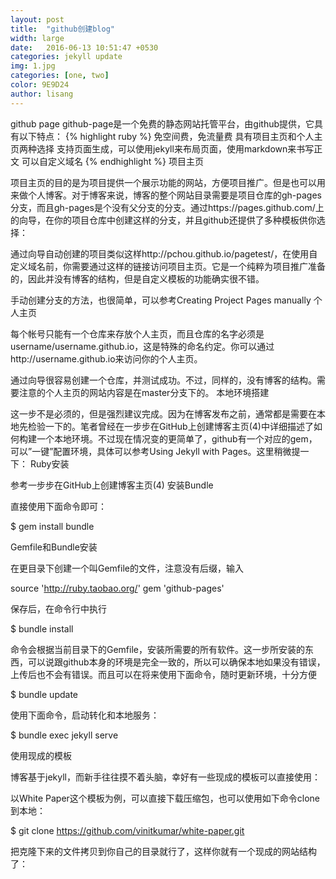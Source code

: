 ```yaml
---
layout: post
title:  "github创建blog"
width: large
date:   2016-06-13 10:51:47 +0530
categories: jekyll update
img: 1.jpg
categories: [one, two]
color: 9E9D24
author: lisang
---
```


github page
github-page是一个免费的静态网站托管平台，由github提供，它具有以下特点：
{% highlight ruby %}
    免空间费，免流量费
    具有项目主页和个人主页两种选择
    支持页面生成，可以使用jekyll来布局页面，使用markdown来书写正文
    可以自定义域名
{% endhighlight %}
项目主页

项目主页的目的是为项目提供一个展示功能的网站，方便项目推广。但是也可以用来做个人博客。对于博客来说，博客的整个网站目录需要是项目仓库的gh-pages分支，而且gh-pages是个没有父分支的分支。通过https://pages.github.com/上的向导，在你的项目仓库中创建这样的分支，并且github还提供了多种模板供你选择：

通过向导自动创建的项目类似这样http://pchou.github.io/pagetest/，在使用自定义域名前，你需要通过这样的链接访问项目主页。它是一个纯粹为项目推广准备的，因此并没有博客的结构，但是自定义模板的功能确实很不错。

手动创建分支的方法，也很简单，可以参考Creating Project Pages manually
个人主页

每个帐号只能有一个仓库来存放个人主页，而且仓库的名字必须是username/username.github.io，这是特殊的命名约定。你可以通过http://username.github.io来访问你的个人主页。

通过向导很容易创建一个仓库，并测试成功。不过，同样的，没有博客的结构。需要注意的个人主页的网站内容是在master分支下的。
本地环境搭建

这一步不是必须的，但是强烈建议完成。因为在博客发布之前，通常都是需要在本地先检验一下的。笔者曾经在一步步在GitHub上创建博客主页(4)中详细描述了如何构建一个本地环境。不过现在情况变的更简单了，github有一个对应的gem，可以”一键”配置环境，具体可以参考Using Jekyll with Pages。这里稍微提一下：
Ruby安装

参考一步步在GitHub上创建博客主页(4)
安装Bundle

直接使用下面命令即可：

$ gem install bundle

Gemfile和Bundle安装

在更目录下创建一个叫Gemfile的文件，注意没有后缀，输入

source 'http://ruby.taobao.org/'
gem 'github-pages'

保存后，在命令行中执行

$ bundle install

命令会根据当前目录下的Gemfile，安装所需要的所有软件。这一步所安装的东西，可以说跟github本身的环境是完全一致的，所以可以确保本地如果没有错误，上传后也不会有错误。而且可以在将来使用下面命令，随时更新环境，十分方便

$ bundle update

使用下面命令，启动转化和本地服务：

$ bundle exec jekyll serve

使用现成的模板

博客基于jekyll，而新手往往摸不着头脑，幸好有一些现成的模板可以直接使用：

以White Paper这个模板为例，可以直接下载压缩包，也可以使用如下命令clone到本地：

$ git clone https://github.com/vinitkumar/white-paper.git

把克隆下来的文件拷贝到你自己的目录就行了，这样你就有一个现成的网站结构了：
